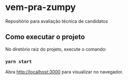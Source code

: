 # vem-pra-zumpy

Repositório para avaliação técnica de candidatos

## Como executar o projeto

No diretório raiz do projeto, execute o comando:

### `yarn start`

Abra [http://localhost:3000](http://localhost:3000) para visualizar no navegador.
